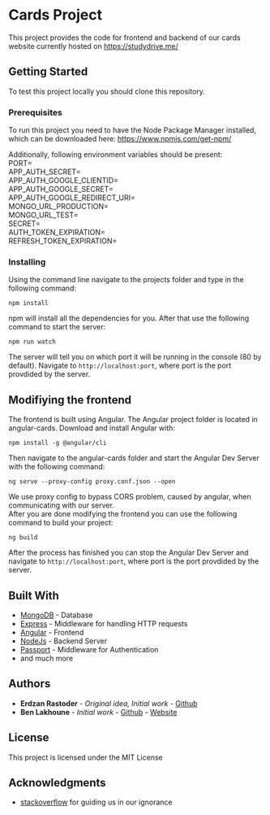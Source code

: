 # Cards Project

This project provides the code for frontend and backend of our cards website currently hosted on <https://studydrive.me/>

## Getting Started

To test this project locally you should clone this repository.

### Prerequisites

To run this project you need to have the Node Package Manager installed, which can be downloaded here: <https://www.npmjs.com/get-npm/>

Additionally, following environment variables should be present:  
PORT=  
APP_AUTH_SECRET=  
APP_AUTH_GOOGLE_CLIENTID=  
APP_AUTH_GOOGLE_SECRET=  
APP_AUTH_GOOGLE_REDIRECT_URI=  
MONGO_URL_PRODUCTION=  
MONGO_URL_TEST=  
SECRET=  
AUTH_TOKEN_EXPIRATION=  
REFRESH_TOKEN_EXPIRATION=  

### Installing

Using the command line navigate to the projects folder and type in the following command:

```shell
npm install
```

npm will install all the dependencies for you. After that use the following command to start the server:

```shell
npm run watch
```

The server will tell you on which port it will be running in the console (80 by default). Navigate to `http://localhost:port`, where port is the port provdided by the server.

## Modifiying the frontend

The frontend is built using Angular. The Angular project folder is located in angular-cards. Download and install Angular with:

```shell
npm install -g @angular/cli
```

Then navigate to the angular-cards folder and start the Angular Dev Server with the following command:

```shell
ng serve --proxy-config proxy.conf.json --open
```

We use proxy config to bypass CORS problem, caused by angular, when communicating with our server.\
After you are done modifying the frontend you can use the following command to build your project:

```shell
ng build
```

After the process has finished you can stop the Angular Dev Server and navigate to `http://localhost:port`, where port is the port provdided by the server.

## Built With

- [MongoDB](https://www.mongodb.com/) - Database
- [Express](https://expressjs.com/) - Middleware for handling HTTP requests
- [Angular](https://angular.io/) - Frontend
- [NodeJs](https://nodejs.org/) - Backend Server
- [Passport](http://www.passportjs.org/) - Middleware for Authentication
- and much more

## Authors

- **Erdzan Rastoder** - _Original idea, Initial work_ - [Github](https://github.com/orgs/StudyGrow/people/erdzan12)
- **Ben Lakhoune** - _Initial work_ - [Github](https://github.com/lakhoune) - [Website](http://lakhoune.com)

## License

This project is licensed under the MIT License

## Acknowledgments

- [stackoverflow](https://stackoverflow.com/) for guiding us in our ignorance
